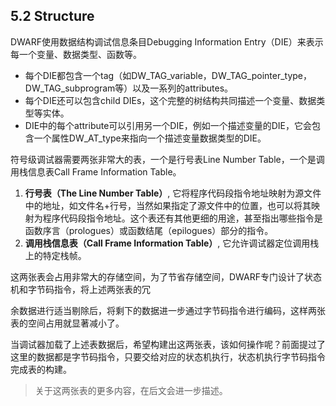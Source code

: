 ## 5.2 Structure

DWARF使用数据结构调试信息条目Debugging Information Entry（DIE）来表示每一个变量、数据类型、函数等。

- 每个DIE都包含一个tag（如DW_TAG_variable，DW_TAG_pointer_type，DW_TAG_subprogram等）以及一系列的attributes。
- 每个DIE还可以包含child DIEs，这个完整的树结构共同描述一个变量、数据类型等实体。
- DIE中的每个attribute可以引用另一个DIE，例如一个描述变量的DIE，它会包含一个属性DW_AT_type来指向一个描述变量数据类型的DIE。

符号级调试器需要两张非常大的表，一个是行号表Line Number Table，一个是调用栈信息表Call Frame Information Table。

1. **行号表（The Line Number Table）**, 它将程序代码段指令地址映射为源文件中的地址，如文件名+行号，当然如果指定了源文件中的位置，也可以将其映射为程序代码段指令地址。这个表还有其他更细的用途，甚至指出哪些指令是函数序言（prologues）或函数结尾（epilogues）部分的指令。
2. **调用栈信息表（Call Frame Information Table）**, 它允许调试器定位调用栈上的特定栈帧。

这两张表会占用非常大的存储空间，为了节省存储空间，DWARF专门设计了状态机和字节码指令，将上述两张表的冗

余数据进行适当剔除后，将剩下的数据进一步通过字节码指令进行编码，这样两张表的空间占用就显著减小了。

当调试器加载了上述表数据后，希望构建出这两张表，该如何操作呢？前面提过了这里的数据都是字节码指令，只要交给对应的状态机执行，状态机执行字节码指令完成表的构建。

> 关于这两张表的更多内容，在后文会进一步描述。

